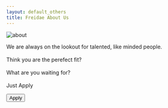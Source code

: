 ```yaml
---
layout: default_others
title: Freidae About Us
---
```

<div class="col-md-4" id="abt-div-1">  
    <img class="img-responsive" id="abt-img" src="/freidae/data/img/about.jpg" alt="about">
</div>
<div class="col-md-8" id="abt-div-2">
    <p id="jbs-info">We are always on the lookout for talented, like minded people.<br><br> Think you are the perefect fit?<br><br>  What are you waiting for? <br><br>Just Apply</p>
    <button class="btn pri-sbmt" id="abt-btn">Apply</button>
</div>